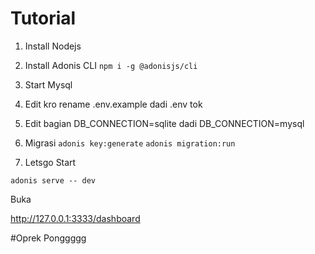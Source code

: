 # Tutorial

1. Install Nodejs
2. Install Adonis CLI
``` npm i -g @adonisjs/cli ```
3. Start Mysql
4. Edit kro rename .env.example dadi .env tok
5. Edit bagian DB_CONNECTION=sqlite dadi DB_CONNECTION=mysql
6. Migrasi
`` adonis key:generate ``
`` adonis migration:run ``

7. Letsgo Start 

``` adonis serve -- dev ```

Buka 

http://127.0.0.1:3333/dashboard

#Oprek Ponggggg
